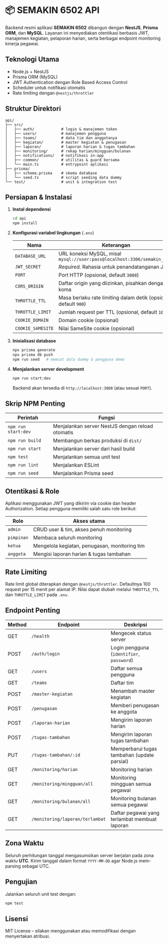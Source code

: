 # 📦 SEMAKIN 6502 API

Backend resmi aplikasi **SEMAKIN 6502** dibangun dengan **NestJS**, **Prisma ORM**, dan **MySQL**. Layanan ini menyediakan otentikasi berbasis JWT, manajemen kegiatan, pelaporan harian, serta berbagai endpoint monitoring kinerja pegawai.

## Teknologi Utama

- Node.js + NestJS
- Prisma ORM (MySQL)
- JWT Authentication dengan Role Based Access Control
- Scheduler untuk notifikasi otomatis
- Rate limiting dengan `@nestjs/throttler`

## Struktur Direktori

```
api/
├── src/
│   ├── auth/            # login & manajemen token
│   ├── users/           # manajemen pengguna
│   ├── teams/           # data tim dan anggotanya
│   ├── kegiatan/        # master kegiatan & penugasan
│   ├── laporan/         # laporan harian & tugas tambahan
│   ├── monitoring/      # rekap harian/mingguan/bulanan
│   ├── notifications/   # notifikasi in-app
│   ├── common/          # utilitas & guard bersama
│   └── main.ts          # entrypoint aplikasi
├── prisma/
│   ├── schema.prisma    # skema database
│   └── seed.ts          # script seeding data dummy
└── test/                # unit & integration test
```

## Persiapan & Instalasi

1. **Instal dependensi**
   ```bash
   cd api
   npm install
   ```
2. **Konfigurasi variabel lingkungan** (`.env`)

   | Nama               | Keterangan                                                                     |
   |--------------------|---------------------------------------------------------------------------------|
   | `DATABASE_URL`     | URL koneksi MySQL, misal `mysql://user:pass@localhost:3306/semakin_6502`        |
   | `JWT_SECRET`       | *Required.* Rahasia untuk penandatanganan JWT                                   |
   | `PORT`             | Port HTTP (opsional, default `3000`)                                           |
   | `CORS_ORIGIN`      | Daftar origin yang diizinkan, pisahkan dengan koma                             |
   | `THROTTLE_TTL`     | Masa berlaku rate limiting dalam detik (opsional, default `900`)               |
   | `THROTTLE_LIMIT`   | Jumlah request per TTL (opsional, default `100`)                               |
   | `COOKIE_DOMAIN`    | Domain cookie (opsional)                                                       |
   | `COOKIE_SAMESITE`  | Nilai SameSite cookie (opsional)                                               |

3. **Inisialisasi database**
   ```bash
   npx prisma generate
   npx prisma db push
   npm run seed   # memuat data dummy & pengguna demo
   ```
4. **Menjalankan server development**
   ```bash
   npm run start:dev
   ```
   Backend akan tersedia di `http://localhost:3000` (atau sesuai `PORT`).

## Skrip NPM Penting

| Perintah            | Fungsi                             |
|--------------------|------------------------------------|
| `npm run start:dev`| Menjalankan server NestJS dengan reload otomatis |
| `npm run build`    | Membangun berkas produksi di `dist/` |
| `npm run start`    | Menjalankan server dari hasil build  |
| `npm test`         | Menjalankan semua unit test          |
| `npm run lint`     | Menjalankan ESLint                   |
| `npm run seed`     | Menjalankan Prisma seed              |

## Otentikasi & Role

Aplikasi menggunakan JWT yang dikirim via cookie dan header Authorization. Setiap pengguna memiliki salah satu role berikut:

| Role        | Akses utama                                                |
|-------------|------------------------------------------------------------|
| `admin`     | CRUD user & tim, akses penuh monitoring                     |
| `pimpinan`  | Membaca seluruh monitoring                                 |
| `ketua`     | Mengelola kegiatan, penugasan, monitoring tim               |
| `anggota`   | Mengisi laporan harian & tugas tambahan                    |

## Rate Limiting

Rate limit global diterapkan dengan `@nestjs/throttler`. Defaultnya 100 request per 15 menit per alamat IP. Nilai dapat diubah melalui `THROTTLE_TTL` dan `THROTTLE_LIMIT` pada `.env`.

## Endpoint Penting

| Method | Endpoint                     | Deskripsi                                        |
|--------|------------------------------|--------------------------------------------------|
| GET    | `/health`                    | Mengecek status server                           |
| POST   | `/auth/login`                | Login pengguna (`identifier`, `password`)        |
| GET    | `/users`                     | Daftar semua pengguna                            |
| GET    | `/teams`                     | Daftar tim                                       |
| POST   | `/master-kegiatan`           | Menambah master kegiatan                         |
| POST   | `/penugasan`                 | Memberi penugasan ke anggota                     |
| POST   | `/laporan-harian`            | Mengirim laporan harian                          |
| POST   | `/tugas-tambahan`            | Mengirim laporan tugas tambahan                  |
| PUT    | `/tugas-tambahan/:id`        | Memperbarui tugas tambahan (update parsial)     |
| GET    | `/monitoring/harian`         | Monitoring harian                                |
| GET    | `/monitoring/mingguan/all`   | Monitoring mingguan semua pegawai               |
| GET    | `/monitoring/bulanan/all`    | Monitoring bulanan semua pegawai                |
| GET    | `/monitoring/laporan/terlambat` | Daftar pegawai yang terlambat membuat laporan |

## Zona Waktu

Seluruh perhitungan tanggal mengasumsikan server berjalan pada zona waktu **UTC**. Kirim tanggal dalam format `YYYY-MM-DD` agar Node.js mem-parsing sebagai UTC.

## Pengujian

Jalankan seluruh unit test dengan:
```bash
npm test
```

## Lisensi

MIT License – silakan menggunakan atau memodifikasi dengan menyertakan atribusi.

